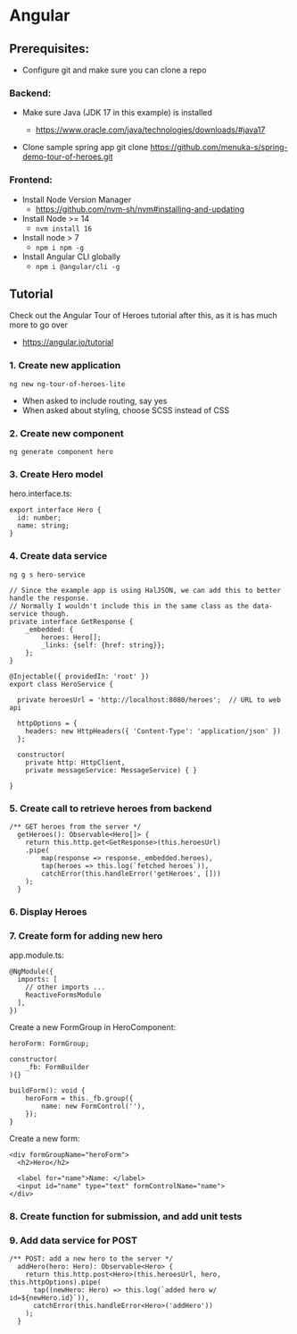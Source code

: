 # Angular

## Prerequisites:

- Configure git and make sure you can clone a repo

### Backend:

- Make sure Java (JDK 17 in this example) is installed

  - https://www.oracle.com/java/technologies/downloads/#java17

- Clone sample spring app
  git clone https://github.com/menuka-s/spring-demo-tour-of-heroes.git

### Frontend:

- Install Node Version Manager
  - https://github.com/nvm-sh/nvm#installing-and-updating
- Install Node >= 14
  - `nvm install 16`
- Install node > 7
  - `npm i npm -g`
- Install Angular CLI globally
  - `npm i @angular/cli -g`

## Tutorial

Check out the Angular Tour of Heroes tutorial after this, as it is has much more to go over

- https://angular.io/tutorial

### 1. Create new application

`ng new ng-tour-of-heroes-lite`

- When asked to include routing, say yes
- When asked about styling, choose SCSS instead of CSS

### 2. Create new component

`ng generate component hero`

### 3. Create Hero model

hero.interface.ts:

```
export interface Hero {
  id: number;
  name: string;
}
```

### 4. Create data service

`ng g s hero-service`

```
// Since the example app is using HalJSON, we can add this to better handle the response.
// Normally I wouldn't include this in the same class as the data-service though.
private interface GetResponse {
    _embedded: {
        heroes: Hero[];
        _links: {self: {href: string}};
    };
}

@Injectable({ providedIn: 'root' })
export class HeroService {

  private heroesUrl = 'http://localhost:8080/heroes';  // URL to web api

  httpOptions = {
    headers: new HttpHeaders({ 'Content-Type': 'application/json' })
  };

  constructor(
    private http: HttpClient,
    private messageService: MessageService) { }

}
```

### 5. Create call to retrieve heroes from backend

```
/** GET heroes from the server */
  getHeroes(): Observable<Hero[]> {
    return this.http.get<GetResponse>(this.heroesUrl)
    .pipe(
        map(response => response._embedded.heroes),
        tap(heroes => this.log(`fetched heroes`)),
        catchError(this.handleError('getHeroes', []))
    );
  }
```

### 6. Display Heroes

### 7. Create form for adding new hero

app.module.ts:

```
@NgModule({
  imports: [
    // other imports ...
    ReactiveFormsModule
  ],
})
```

Create a new FormGroup in HeroComponent:

```
heroForm: FormGroup;

constructor(
    _fb: FormBuilder
){}

buildForm(): void {
    heroForm = this._fb.group({
        name: new FormControl(''),
    });
}
```

Create a new form:

```
<div formGroupName="heroForm">
  <h2>Hero</h2>

  <label for="name">Name: </label>
  <input id="name" type="text" formControlName="name">
</div>
```

### 8. Create function for submission, and add unit tests

### 9. Add data service for POST

```
/** POST: add a new hero to the server */
  addHero(hero: Hero): Observable<Hero> {
    return this.http.post<Hero>(this.heroesUrl, hero, this.httpOptions).pipe(
      tap((newHero: Hero) => this.log(`added hero w/ id=${newHero.id}`)),
      catchError(this.handleError<Hero>('addHero'))
    );
  }
```
